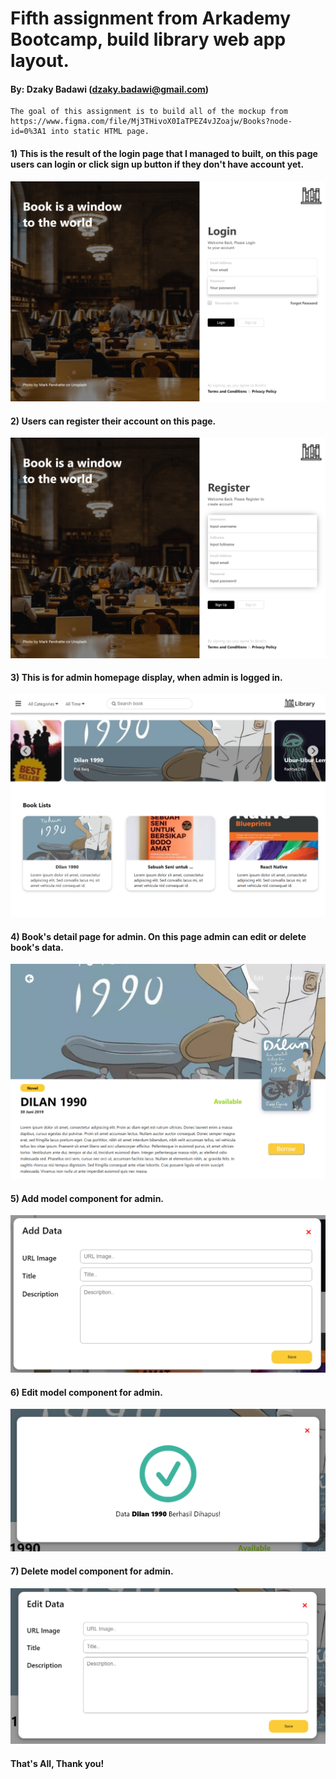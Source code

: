 # Fifth assignment from Arkademy Bootcamp, build library web app layout.
#### By: Dzaky Badawi (dzaky.badawi@gmail.com)
```
The goal of this assignment is to build all of the mockup from https://www.figma.com/file/Mj3THivoX0IaTPEZ4vJZoajw/Books?node-id=0%3A1 into static HTML page.
```
#### 1) This is the result of the login page that I managed to built, on this page users can login or click sign up button if they don't have account yet.
![1st screenshoot](https://raw.githubusercontent.com/badawi1713/library-app-layout/master/public/images/screenshoot/1.png)

#### 2) Users can register their account on this page.
![2nd screenshoot](https://raw.githubusercontent.com/badawi1713/library-app-layout/master/public/images/screenshoot/2.png)

#### 3) This is for admin homepage display, when admin is logged in.
![3rd screenshoot](https://raw.githubusercontent.com/badawi1713/library-app-layout/master/public/images/screenshoot/3.png)

#### 4) Book's detail page for admin. On this page admin can edit or delete book's data.
![4th screenshoot](https://raw.githubusercontent.com/badawi1713/library-app-layout/master/public/images/screenshoot/4.png)

#### 5) Add model component for admin.
![5th screenshoot](https://raw.githubusercontent.com/badawi1713/library-app-layout/master/public/images/screenshoot/5.PNG)

#### 6) Edit model component for admin.
![6th screenshoot](https://raw.githubusercontent.com/badawi1713/library-app-layout/master/public/images/screenshoot/6.PNG)

#### 7) Delete model component for admin.
![7th screenshoot](https://raw.githubusercontent.com/badawi1713/library-app-layout/master/public/images/screenshoot/7.png)

#### That's All, Thank you!

